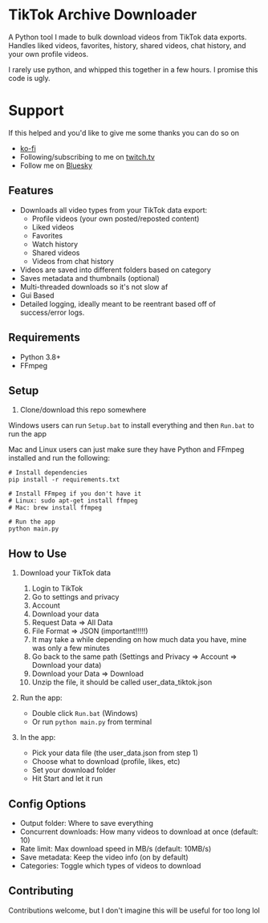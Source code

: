 # TikTok Archive Downloader

A Python tool I made to bulk download videos from TikTok data exports. Handles liked videos, favorites, history, shared videos, chat history, and your own profile videos.

I rarely use python, and whipped this together in a few hours. I promise this code is ugly.

# Support
If this helped and you'd like to give me some thanks you can do so on 
* [ko-fi](coreparadox.com/☕)
* Following/subscribing to me on [twitch.tv](coreparadox.com/twitch)
* Follow me on [Bluesky](https://bsky.app/profile/coreparadox.com)


## Features

- Downloads all video types from your TikTok data export:
  - Profile videos (your own posted/reposted content)
  - Liked videos
  - Favorites
  - Watch history
  - Shared videos
  - Videos from chat history
- Videos are saved into different folders based on category
- Saves metadata and thumbnails (optional)
- Multi-threaded downloads so it's not slow af
- Gui Based
- Detailed logging, ideally meant to be reentrant based off of success/error logs.

## Requirements

- Python 3.8+
- FFmpeg

## Setup

1. Clone/download this repo somewhere

Windows users can run `Setup.bat` to install everything and then `Run.bat` to run the app

Mac and Linux users can just make sure they have Python and FFmpeg installed and run the following:

```
# Install dependencies
pip install -r requirements.txt

# Install FFmpeg if you don't have it
# Linux: sudo apt-get install ffmpeg
# Mac: brew install ffmpeg

# Run the app
python main.py
```

## How to Use
1. Download your TikTok data
   1. Login to TikTok
   2. Go to settings and privacy
   3. Account
   4. Download your data
   5. Request Data => All Data
   6. File Format => JSON (important!!!!!)
   7. It may take a while depending on how much data you have, mine was only a few minutes
   8. Go back to the same path (Settings and Privacy => Account => Download your data)
   9. Download your Data => Download
   10. Unzip the file, it should be called user_data_tiktok.json

2. Run the app:
   - Double click `Run.bat` (Windows)
   - Or run `python main.py` from terminal

3. In the app:
   - Pick your data file (the user_data.json from step 1)
   - Choose what to download (profile, likes, etc)
   - Set your download folder
   - Hit Start and let it run

## Config Options

- Output folder: Where to save everything
- Concurrent downloads: How many videos to download at once (default: 10)
- Rate limit: Max download speed in MB/s (default: 10MB/s)
- Save metadata: Keep the video info (on by default)
- Categories: Toggle which types of videos to download


## Contributing

Contributions welcome, but I don't imagine this will be useful for too long lol
